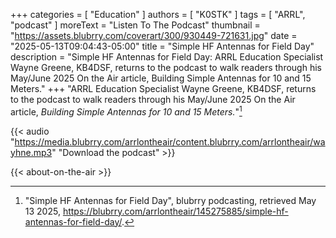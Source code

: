 +++
categories = [ "Education" ]
authors = [ "K0STK" ]
tags = [ "ARRL", "podcast" ]
moreText = "Listen To The Podcast"
thumbnail = "https://assets.blubrry.com/coverart/300/930449-721631.jpg"
date = "2025-05-13T09:04:43-05:00"
title = "Simple HF Antennas for Field Day"
description = "Simple HF Antennas for Field Day: ARRL Education Specialist Wayne Greene, KB4DSF, returns to the podcast to walk readers through his May/June 2025 On the Air article, Building Simple Antennas for 10 and 15 Meters."
+++
"ARRL Education Specialist Wayne Greene, KB4DSF, returns to the podcast to walk readers through his May/June 2025 On the Air article, *Building Simple Antennas for 10 and 15 Meters.*"[^1]

[^1]: "Simple HF Antennas for Field Day", blubrry podcasting, retrieved May 13 2025, https://blubrry.com/arrlontheair/145275885/simple-hf-antennas-for-field-day/.

<!--more-->

{{< audio "https://media.blubrry.com/arrlontheair/content.blubrry.com/arrlontheair/wayhne.mp3" "Download the podcast" >}}

{{< about-on-the-air >}}
